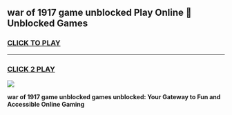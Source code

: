 
## war of 1917 game unblocked Play Online 👋 Unblocked Games
<h3>
<a href="https://premium.freeplayer.one?title=war_of_1917_game_unblocked&ref=19F">CLICK TO PLAY</a></h3>
<hr>

<h3>
<a href="https://premium.freeplayer.one?title=war_of_1917_game_unblocked&ref=19F">CLICK 2 PLAY</a>
  
</h3>

<a href="https://premium.freeplayer.one?title=war_of_1917_game_unblocked&ref=19F"><img src="https://clearcache.store/games.png"></a>


**war of 1917 game unblocked games unblocked: Your Gateway to Fun and Accessible Online Gaming**
